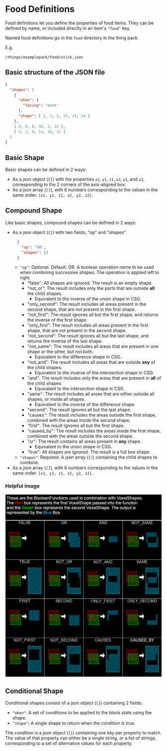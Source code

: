 # Food Definitions

Food definitions let you define the properties of food items. They can be defined by name, or included directly in an item's `"food"` key.

Named food definitions go in the `food` directory in the thing pack.

E.g.
```
/things/examplepack/food/stick.json
```

## Basic structure of the JSON file

```json
{
  "shapes": [
    {
      "when": {
        "facing": "east"
      },
      "shape": [ 2, 2, 2, 14, 14, 14 ]
    },
    [ 0, 0, 0, 16, 2, 16 ],
    [ 5, 2, 0, 11, 16, 11 ]
  ]
}
```

## Basic Shape

Basic shapes can be defined in 2 ways:

* As a json object (`{}`) with the properties `x1`, `y1`, `z1`, `x2`, `y2`, and `z2`, corresponding to the 2 corners of the axis-aligned box.
* As a json array (`[]`), with 6 numbers corresponding to the values in the same order: `[x1, y1, z1, x2, y2, z2]`. 

## Compound Shape

Like basic shapes, compound shapes can be defined in 2 ways:

* As a json object (`{}`) with two fields, "op" and "shapes"
    ```json
      {
        "op": "OR",
        "shapes": []
      } 
    ```
  * `"op"`: Optional. Default: OR. A boolean operation name to be used when combining successive shapes. The operation is applied left to right.
    * "false": All shapes are ignored. The result is an empty shape.
    * "not_or": The result includes only the parts that are outside **all** the child shapes.
      * Equivalent to the inverse of the union shape in CSG.
    * "only_second": The result includes all areas present in the second shape, that are not present in the first shape.
    * "not_first": The result ignores all but the first shape, and returns the inverse of the first shape.
    * "only_first": The result includes all areas present in the first shape, that are not present in the second shape.
    * "not_second": The result ignores all but the last shape, and returns the inverse of the last shape.
    * "not_same": The result includes all areas that are present in one shape or the other, but not both.
      * Equivalent to the difference shape in CSG.
    * "not_and": The result includes all areas that are outside **any** of the child shapes.
      * Equivalent to the inverse of the intersection shape in CSG.
    * "and": The result includes only the areas that are present in **all** of the child shapes.
      * Equivalent to the intersection shape in CSG.
    * "same": The result includes all areas that are either outside all shapes, or inside all shapes.
      * Equivalent to the inverse of the difference shape.
    * "second": The result ignores all but the last shape.
    * "causes": The result includes the areas outside the first shape, combined with the areas inside the second shape.
    * "first": The result ignores all but the first shape.
    * "caused_by": The result includes the areas inside the first shape, combined with the areas outside the second shape.
    * "or": The result contains all areas present in **any** shape.
      * Equivalent to the union shape in CSG.
    * "true": All shapes are ignored. The result is a full box shape.
  * `"shapes"`: Required. A json array (`[]`) containing the child shapes to combine.
* As a json array (`[]`), with 6 numbers corresponding to the values in the same order: `[x1, y1, z1, x2, y2, z2]`.

### Helpful image

![VoxelShape visual guide](./VoxelShapeGuide.png)

## Conditional Shape

Conditional shapes consist of a json object (`{}`) containing 2 fields:

* `"when"`: A set of conditions to be applied to the block state using the shape.
* `"shape"`: A single shape to return when the condition is true.

The condition is a json object (`{}`) containing one key per property to match. The value of that property can either be a single string, or a list of strings, corresponding to a set of alternative values for each property.
